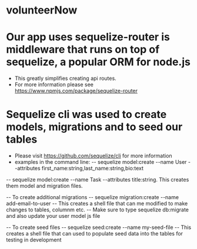 # volunteerNow


# Our app uses sequelize-router is middleware that runs on top of sequelize, a popular ORM for node.js    
- This greatly simplifies creating api routes.
- For more information please see https://www.npmjs.com/package/sequelize-router

# Sequelize cli was used to create models, migrations and to seed our tables
- Please visit https://github.com/sequelize/cli for more information
- examples in the command line:
-- sequelize model:create --name User --attributes first_name:string,last_name:string,bio:text

-- sequelize model:create --name Task --attributes title:string.  This creates them model and migration files.

-- To create additional migrations
-- sequelize migration:create --name add-email-to-user
-- This creates a shell file that can me modified to make changes to tables, columnm etc.
-- Make sure to type   sequelize db:migrate and also update your user model js file

-- To create seed files
-- sequelize seed:create --name my-seed-file
-- This creates a shell file that can used to populate seed data into the tables for testing in development
	
 